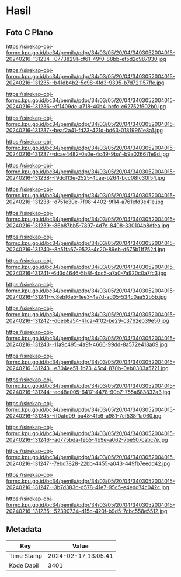 # Hasil

## Foto C Plano

https://sirekap-obj-formc.kpu.go.id/bc34/pemilu/pdpr/34/03/05/20/04/3403052004015-20240216-131234--07738291-cf61-49f0-88bb-ef5d2c987930.jpg

https://sirekap-obj-formc.kpu.go.id/bc34/pemilu/pdpr/34/03/05/20/04/3403052004015-20240216-131235--b41db4b2-5c98-4fd3-9395-b7d721157ffe.jpg

https://sirekap-obj-formc.kpu.go.id/bc34/pemilu/pdpr/34/03/05/20/04/3403052004015-20240216-131236--df1409de-a718-40b4-bcfc-c62752f602b0.jpg

https://sirekap-obj-formc.kpu.go.id/bc34/pemilu/pdpr/34/03/05/20/04/3403052004015-20240216-131237--beaf2a41-fd23-421d-bd63-01819961e8a1.jpg

https://sirekap-obj-formc.kpu.go.id/bc34/pemilu/pdpr/34/03/05/20/04/3403052004015-20240216-131237--dcae4482-0a0e-4c49-9ba1-b9a02667fe9d.jpg

https://sirekap-obj-formc.kpu.go.id/bc34/pemilu/pdpr/34/03/05/20/04/3403052004015-20240216-131238--f9dcf13e-2525-4cae-b264-bcc08fc30f54.jpg

https://sirekap-obj-formc.kpu.go.id/bc34/pemilu/pdpr/34/03/05/20/04/3403052004015-20240216-131238--d751e30e-7f08-4402-9f14-a761efd3e41e.jpg

https://sirekap-obj-formc.kpu.go.id/bc34/pemilu/pdpr/34/03/05/20/04/3403052004015-20240216-131239--86b87bb5-7897-4d7e-8408-330104b8dfea.jpg

https://sirekap-obj-formc.kpu.go.id/bc34/pemilu/pdpr/34/03/05/20/04/3403052004015-20240216-131240--8a51fa67-9523-4c20-89eb-d675b11f752d.jpg

https://sirekap-obj-formc.kpu.go.id/bc34/pemilu/pdpr/34/03/05/20/04/3403052004015-20240216-131241--6d3d4646-5b8f-4dc5-a7a0-7a920c0a7fc3.jpg

https://sirekap-obj-formc.kpu.go.id/bc34/pemilu/pdpr/34/03/05/20/04/3403052004015-20240216-131241--c8ebf6e5-1ee3-4a7d-ad05-534c0aa52b5b.jpg

https://sirekap-obj-formc.kpu.go.id/bc34/pemilu/pdpr/34/03/05/20/04/3403052004015-20240216-131242--d6eb8a54-41ca-4f02-be29-c3762eb39e50.jpg

https://sirekap-obj-formc.kpu.go.id/bc34/pemilu/pdpr/34/03/05/20/04/3403052004015-20240216-131243--11a9c495-4a9f-4666-99dd-8a572e418a09.jpg

https://sirekap-obj-formc.kpu.go.id/bc34/pemilu/pdpr/34/03/05/20/04/3403052004015-20240216-131243--e304ee51-1b73-45c4-870b-0eb0303a5721.jpg

https://sirekap-obj-formc.kpu.go.id/bc34/pemilu/pdpr/34/03/05/20/04/3403052004015-20240216-131244--ec48e005-6417-4478-90b7-755a683832a3.jpg

https://sirekap-obj-formc.kpu.go.id/bc34/pemilu/pdpr/34/03/05/20/04/3403052004015-20240216-131245--ff0afd09-ba48-4fc6-a981-7cf538f1a060.jpg

https://sirekap-obj-formc.kpu.go.id/bc34/pemilu/pdpr/34/03/05/20/04/3403052004015-20240216-131246--ad775bda-f955-4b9e-a062-7be507cabc7e.jpg

https://sirekap-obj-formc.kpu.go.id/bc34/pemilu/pdpr/34/03/05/20/04/3403052004015-20240216-131247--7ebd7828-22bb-4455-a043-449fb7eedd42.jpg

https://sirekap-obj-formc.kpu.go.id/bc34/pemilu/pdpr/34/03/05/20/04/3403052004015-20240216-131247--3b7d383c-d578-41e7-95c5-e4edd74c042c.jpg

https://sirekap-obj-formc.kpu.go.id/bc34/pemilu/pdpr/34/03/05/20/04/3403052004015-20240216-131235--52390734-d15c-420f-b9d5-7cbc558e5512.jpg


## Metadata

| Key        | Value               |
| ---------- | ------------------- |
| Time Stamp | 2024-02-17 13:05:41 |
| Kode Dapil | 3401                |



